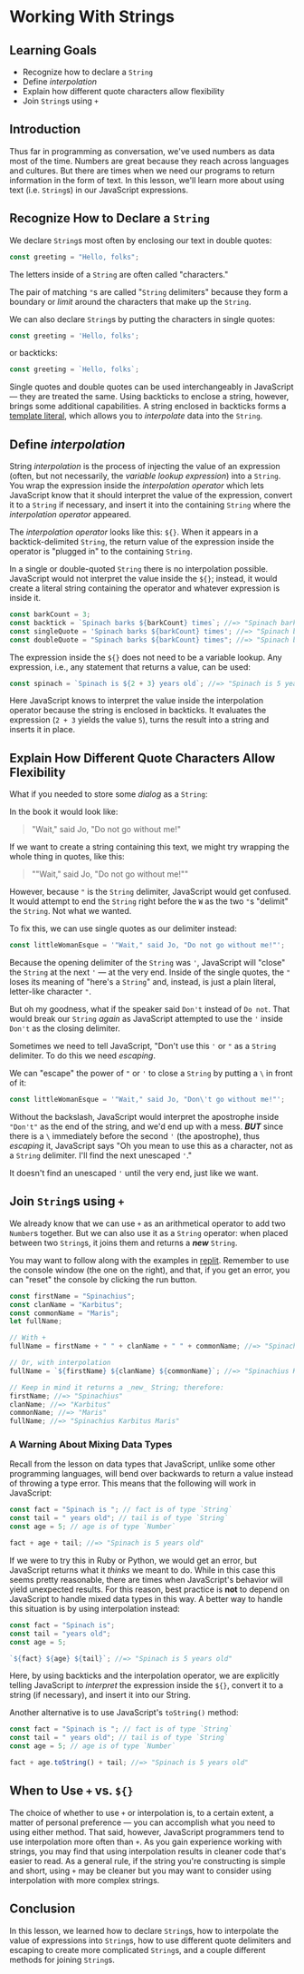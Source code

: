 # Working With Strings

## Learning Goals

- Recognize how to declare a `String`
- Define _interpolation_
- Explain how different quote characters allow flexibility
- Join `String`s using `+`

## Introduction

Thus far in programming as conversation, we've used numbers as data most of the
time. Numbers are great because they reach across languages and cultures. But
there are times when we need our programs to return information in the form of
text. In this lesson, we'll learn more about using text (i.e. `String`s) in our
JavaScript expressions.

## Recognize How to Declare a `String`

We declare `String`s most often by enclosing our text in double quotes:

```js
const greeting = "Hello, folks";
```

The letters inside of a `String` are often called "characters."

The pair of matching `"`s are called "`String` delimiters" because they form a
boundary or _limit_ around the characters that make up the `String`.

We can also declare `String`s by putting the characters in single quotes:

```js
const greeting = 'Hello, folks';
```

or backticks:

```js
const greeting = `Hello, folks`;
```

Single quotes and double quotes can be used interchangeably in JavaScript — they
are treated the same. Using backticks to enclose a string, however, brings some
additional capabilities. A string enclosed in backticks forms a
[template literal](https://developer.mozilla.org/en-US/docs/Web/JavaScript/Reference/Template_literals),
which allows you to _interpolate_ data into the `String`.

## Define _interpolation_

String _interpolation_ is the process of injecting the value of an expression
(often, but not necessarily, the _variable lookup expression_) into a `String`.
You wrap the expression inside the _interpolation operator_ which lets
JavaScript know that it should interpret the value of the expression, convert it
to a `String` if necessary, and insert it into the containing `String` where the
_interpolation operator_ appeared.

The _interpolation operator_ looks like this: `${}`. When it appears in a
backtick-delimited `String`, the return value of the expression inside the
operator is "plugged in" to the containing `String`.

In a single or double-quoted `String` there is no interpolation possible.
JavaScript would not interpret the value inside the `${}`; instead, it would
create a literal string containing the operator and whatever expression is
inside it.

```js
const barkCount = 3;
const backtick = `Spinach barks ${barkCount} times`; //=> "Spinach barks 3 times"
const singleQuote = 'Spinach barks ${barkCount} times'; //=> "Spinach barks ${barkCount} times"
const doubleQuote = "Spinach barks ${barkCount} times"; //=> "Spinach barks ${barkCount} times"
```

The expression inside the `${}` does not need to be a variable lookup. Any
expression, i.e., any statement that returns a value, can be used:

```js
const spinach = `Spinach is ${2 + 3} years old`; //=> "Spinach is 5 years old"
```

Here JavaScript knows to interpret the value inside the interpolation operator
because the string is enclosed in backticks. It evaluates the expression
(`2 + 3` yields the value `5`), turns the result into a string and inserts it in
place.

## Explain How Different Quote Characters Allow Flexibility

What if you needed to store some _dialog_ as a `String`:

In the book it would look like:

> "Wait," said Jo, "Do not go without me!"

If we want to create a string containing this text, we might try wrapping the
whole thing in quotes, like this:

> ""Wait," said Jo, "Do not go without me!""

However, because `"` is the `String` delimiter, JavaScript would get confused.
It would attempt to end the `String` right before the `W` as the two `"`s
"delimit" the `String`. Not what we wanted.

To fix this, we can use single quotes as our delimiter instead:

```js
const littleWomanEsque = '"Wait," said Jo, "Do not go without me!"';
```

Because the opening delimiter of the `String` was `'`, JavaScript will "close"
the `String` at the next `'` — at the very end. Inside of the single quotes, the
`"` loses its meaning of "here's a `String`" and, instead, is just a plain
literal, letter-like character `"`.

But oh my goodness, what if the speaker said `Don't` instead of `Do not`. That
would break our `String` _again_ as JavaScript attempted to use the `'` inside
`Don't` as the closing delimiter.

Sometimes we need to tell JavaScript, "Don't use this `'` or `"` as a `String`
delimiter. To do this we need _escaping_.

We can "escape" the power of `"` or `'` to close a `String` by putting a `\` in
front of it:

```js
const littleWomanEsque = '"Wait," said Jo, "Don\'t go without me!"';
```

Without the backslash, JavaScript would interpret the apostrophe inside
`"Don't"` as the end of the string, and we'd end up with a mess. **_BUT_** since
there is a `\` immediately before the second `'` (the apostrophe), thus
_escaping_ it, JavaScript says "Oh you mean to use this as a character, not as a
`String` delimiter. I'll find the next unescaped `'`."

It doesn't find an unescaped `'` until the very end, just like we want.

## Join `String`s using `+`

We already know that we can use `+` as an arithmetical operator to add two
`Number`s together. But we can also use it as a `String` operator: when placed
between two `String`s, it joins them and returns a **_new_** `String`.

You may want to follow along with the examples in
[replit](https://replit.com/languages/javascript). Remember to use the console
window (the one on the right), and that, if you get an error, you can "reset"
the console by clicking the run button.

```js
const firstName = "Spinachius";
const clanName = "Karbitus";
const commonName = "Maris";
let fullName;

// With +
fullName = firstName + " " + clanName + " " + commonName; //=> "Spinachius Karbitus Maris"

// Or, with interpolation
fullName = `${firstName} ${clanName} ${commonName}`; //=> "Spinachius Karbitus Maris"

// Keep in mind it returns a _new_ String; therefore:
firstName; //=> "Spinachius"
clanName; //=> "Karbitus"
commonName; //=> "Maris"
fullName; //=> "Spinachius Karbitus Maris"
```

### A Warning About Mixing Data Types

Recall from the lesson on data types that JavaScript, unlike some other
programming languages, will bend over backwards to return a value instead of
throwing a type error. This means that the following will work in JavaScript:

```js
const fact = "Spinach is "; // fact is of type `String`
const tail = " years old"; // tail is of type `String`
const age = 5; // age is of type `Number`

fact + age + tail; //=> "Spinach is 5 years old"
```

If we were to try this in Ruby or Python, we would get an error, but JavaScript
returns what it _thinks_ we meant to do. While in this case this seems pretty
reasonable, there are times when JavaScript's behavior will yield unexpected
results. For this reason, best practice is **not** to depend on JavaScript to
handle mixed data types in this way. A better way to handle this situation is by
using interpolation instead:

```js
const fact = "Spinach is";
const tail = "years old";
const age = 5;

`${fact} ${age} ${tail}`; //=> "Spinach is 5 years old"
```

Here, by using backticks and the interpolation operator, we are explicitly
telling JavaScript to _interpret_ the expression inside the `${}`, convert it to
a string (if necessary), and insert it into our String.

Another alternative is to use JavaScript's `toString()` method:

```js
const fact = "Spinach is "; // fact is of type `String`
const tail = " years old"; // tail is of type `String`
const age = 5; // age is of type `Number`

fact + age.toString() + tail; //=> "Spinach is 5 years old"
```

## When to Use `+` vs. `${}`

The choice of whether to use `+` or interpolation is, to a certain extent, a
matter of personal preference — you can accomplish what you need to using either
method. That said, however, JavaScript programmers tend to use interpolation
more often than `+`. As you gain experience working with strings, you may find
that using interpolation results in cleaner code that's easier to read. As a
general rule, if the string you're constructing is simple and short, using `+`
may be cleaner but you may want to consider using interpolation with more
complex strings.

## Conclusion

In this lesson, we learned how to declare `String`s, how to interpolate the
value of expressions into `String`s, how to use different quote delimiters and
escaping to create more complicated `String`s, and a couple different methods
for joining `String`s.
